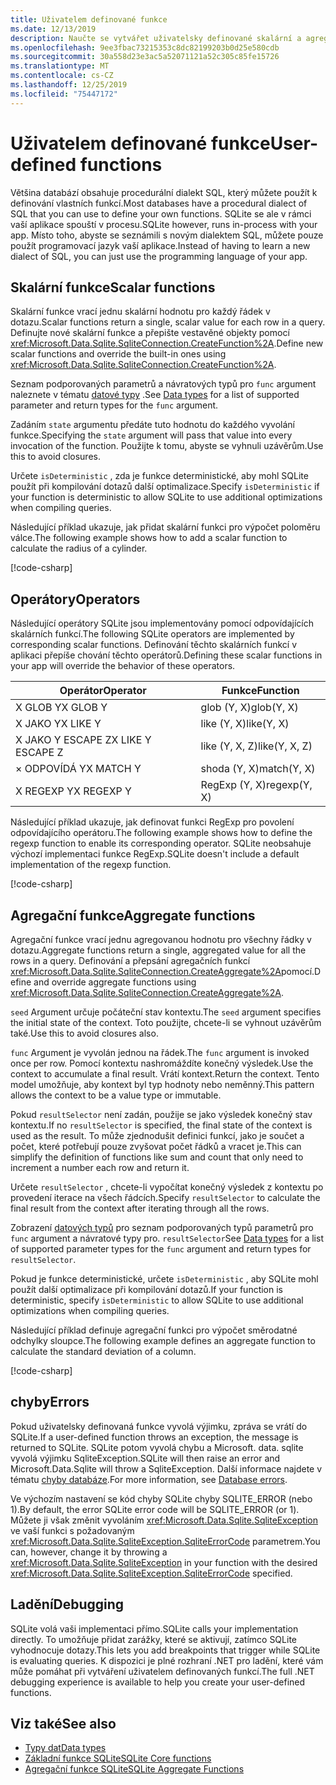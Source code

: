 ```yaml
---
title: Uživatelem definované funkce
ms.date: 12/13/2019
description: Naučte se vytvářet uživatelsky definované skalární a agregační funkce.
ms.openlocfilehash: 9ee3fbac73215353c8dc82199203b0d25e580cdb
ms.sourcegitcommit: 30a558d23e3ac5a52071121a52c305c85fe15726
ms.translationtype: MT
ms.contentlocale: cs-CZ
ms.lasthandoff: 12/25/2019
ms.locfileid: "75447172"
---
```

# <a name="user-defined-functions"></a><span data-ttu-id="ba7a3-103">Uživatelem definované funkce</span><span class="sxs-lookup"><span data-stu-id="ba7a3-103">User-defined functions</span></span>

<span data-ttu-id="ba7a3-104">Většina databází obsahuje procedurální dialekt SQL, který můžete použít k definování vlastních funkcí.</span><span class="sxs-lookup"><span data-stu-id="ba7a3-104">Most databases have a procedural dialect of SQL that you can use to define your own functions.</span></span> <span data-ttu-id="ba7a3-105">SQLite se ale v rámci vaší aplikace spouští v procesu.</span><span class="sxs-lookup"><span data-stu-id="ba7a3-105">SQLite however, runs in-process with your app.</span></span> <span data-ttu-id="ba7a3-106">Místo toho, abyste se seznámili s novým dialektem SQL, můžete pouze použít programovací jazyk vaší aplikace.</span><span class="sxs-lookup"><span data-stu-id="ba7a3-106">Instead of having to learn a new dialect of SQL, you can just use the programming language of your app.</span></span>

## <a name="scalar-functions"></a><span data-ttu-id="ba7a3-107">Skalární funkce</span><span class="sxs-lookup"><span data-stu-id="ba7a3-107">Scalar functions</span></span>

<span data-ttu-id="ba7a3-108">Skalární funkce vrací jednu skalární hodnotu pro každý řádek v dotazu.</span><span class="sxs-lookup"><span data-stu-id="ba7a3-108">Scalar functions return a single, scalar value for each row in a query.</span></span> <span data-ttu-id="ba7a3-109">Definujte nové skalární funkce a přepište vestavěné objekty pomocí <xref:Microsoft.Data.Sqlite.SqliteConnection.CreateFunction%2A>.</span><span class="sxs-lookup"><span data-stu-id="ba7a3-109">Define new scalar functions and override the built-in ones using <xref:Microsoft.Data.Sqlite.SqliteConnection.CreateFunction%2A>.</span></span>

<span data-ttu-id="ba7a3-110">Seznam podporovaných parametrů a návratových typů pro `func` argument naleznete v tématu [datové typy](types.md) .</span><span class="sxs-lookup"><span data-stu-id="ba7a3-110">See [Data types](types.md) for a list of supported parameter and return types for the `func` argument.</span></span>

<span data-ttu-id="ba7a3-111">Zadáním `state` argumentu předáte tuto hodnotu do každého vyvolání funkce.</span><span class="sxs-lookup"><span data-stu-id="ba7a3-111">Specifying the `state` argument will pass that value into every invocation of the function.</span></span> <span data-ttu-id="ba7a3-112">Použijte k tomu, abyste se vyhnuli uzávěrům.</span><span class="sxs-lookup"><span data-stu-id="ba7a3-112">Use this to avoid closures.</span></span>

<span data-ttu-id="ba7a3-113">Určete `isDeterministic` , zda je funkce deterministické, aby mohl SQLite použít při kompilování dotazů další optimalizace.</span><span class="sxs-lookup"><span data-stu-id="ba7a3-113">Specify `isDeterministic` if your function is deterministic to allow SQLite to use additional optimizations when compiling queries.</span></span>

<span data-ttu-id="ba7a3-114">Následující příklad ukazuje, jak přidat skalární funkci pro výpočet poloměru válce.</span><span class="sxs-lookup"><span data-stu-id="ba7a3-114">The following example shows how to add a scalar function to calculate the radius of a cylinder.</span></span>

[!code-csharp[](../../../../samples/snippets/standard/data/sqlite/ScalarFunctionSample/Program.cs?name=snippet_CreateFunction)]

## <a name="operators"></a><span data-ttu-id="ba7a3-115">Operátory</span><span class="sxs-lookup"><span data-stu-id="ba7a3-115">Operators</span></span>

<span data-ttu-id="ba7a3-116">Následující operátory SQLite jsou implementovány pomocí odpovídajících skalárních funkcí.</span><span class="sxs-lookup"><span data-stu-id="ba7a3-116">The following SQLite operators are implemented by corresponding scalar functions.</span></span> <span data-ttu-id="ba7a3-117">Definování těchto skalárních funkcí v aplikaci přepíše chování těchto operátorů.</span><span class="sxs-lookup"><span data-stu-id="ba7a3-117">Defining these scalar functions in your app will override the behavior of these operators.</span></span>

| <span data-ttu-id="ba7a3-118">Operátor</span><span class="sxs-lookup"><span data-stu-id="ba7a3-118">Operator</span></span>          | <span data-ttu-id="ba7a3-119">Funkce</span><span class="sxs-lookup"><span data-stu-id="ba7a3-119">Function</span></span>      |
| ----------------- | ------------- |
| <span data-ttu-id="ba7a3-120">X GLOB Y</span><span class="sxs-lookup"><span data-stu-id="ba7a3-120">X GLOB Y</span></span>          | <span data-ttu-id="ba7a3-121">glob (Y, X)</span><span class="sxs-lookup"><span data-stu-id="ba7a3-121">glob(Y, X)</span></span>    |
| <span data-ttu-id="ba7a3-122">X JAKO Y</span><span class="sxs-lookup"><span data-stu-id="ba7a3-122">X LIKE Y</span></span>          | <span data-ttu-id="ba7a3-123">like (Y, X)</span><span class="sxs-lookup"><span data-stu-id="ba7a3-123">like(Y, X)</span></span>    |
| <span data-ttu-id="ba7a3-124">X JAKO Y ESCAPE Z</span><span class="sxs-lookup"><span data-stu-id="ba7a3-124">X LIKE Y ESCAPE Z</span></span> | <span data-ttu-id="ba7a3-125">like (Y, X, Z)</span><span class="sxs-lookup"><span data-stu-id="ba7a3-125">like(Y, X, Z)</span></span> |
| <span data-ttu-id="ba7a3-126">× ODPOVÍDÁ Y</span><span class="sxs-lookup"><span data-stu-id="ba7a3-126">X MATCH Y</span></span>         | <span data-ttu-id="ba7a3-127">shoda (Y, X)</span><span class="sxs-lookup"><span data-stu-id="ba7a3-127">match(Y, X)</span></span>   |
| <span data-ttu-id="ba7a3-128">X REGEXP Y</span><span class="sxs-lookup"><span data-stu-id="ba7a3-128">X REGEXP Y</span></span>        | <span data-ttu-id="ba7a3-129">RegExp (Y, X)</span><span class="sxs-lookup"><span data-stu-id="ba7a3-129">regexp(Y, X)</span></span>  |

<span data-ttu-id="ba7a3-130">Následující příklad ukazuje, jak definovat funkci RegExp pro povolení odpovídajícího operátoru.</span><span class="sxs-lookup"><span data-stu-id="ba7a3-130">The following example shows how to define the regexp function to enable its corresponding operator.</span></span> <span data-ttu-id="ba7a3-131">SQLite neobsahuje výchozí implementaci funkce RegExp.</span><span class="sxs-lookup"><span data-stu-id="ba7a3-131">SQLite doesn't include a default implementation of the regexp function.</span></span>

[!code-csharp[](../../../../samples/snippets/standard/data/sqlite/RegularExpressionSample/Program.cs?name=snippet_Regex)]

## <a name="aggregate-functions"></a><span data-ttu-id="ba7a3-132">Agregační funkce</span><span class="sxs-lookup"><span data-stu-id="ba7a3-132">Aggregate functions</span></span>

<span data-ttu-id="ba7a3-133">Agregační funkce vrací jednu agregovanou hodnotu pro všechny řádky v dotazu.</span><span class="sxs-lookup"><span data-stu-id="ba7a3-133">Aggregate functions return a single, aggregated value for all the rows in a query.</span></span> <span data-ttu-id="ba7a3-134">Definování a přepsání agregačních funkcí <xref:Microsoft.Data.Sqlite.SqliteConnection.CreateAggregate%2A>pomocí.</span><span class="sxs-lookup"><span data-stu-id="ba7a3-134">Define and override aggregate functions using <xref:Microsoft.Data.Sqlite.SqliteConnection.CreateAggregate%2A>.</span></span>

<span data-ttu-id="ba7a3-135">`seed` Argument určuje počáteční stav kontextu.</span><span class="sxs-lookup"><span data-stu-id="ba7a3-135">The `seed` argument specifies the initial state of the context.</span></span> <span data-ttu-id="ba7a3-136">Toto použijte, chcete-li se vyhnout uzávěrům také.</span><span class="sxs-lookup"><span data-stu-id="ba7a3-136">Use this to avoid closures also.</span></span>

<span data-ttu-id="ba7a3-137">`func` Argument je vyvolán jednou na řádek.</span><span class="sxs-lookup"><span data-stu-id="ba7a3-137">The `func` argument is invoked once per row.</span></span> <span data-ttu-id="ba7a3-138">Pomocí kontextu nashromáždíte konečný výsledek.</span><span class="sxs-lookup"><span data-stu-id="ba7a3-138">Use the context to accumulate a final result.</span></span> <span data-ttu-id="ba7a3-139">Vrátí kontext.</span><span class="sxs-lookup"><span data-stu-id="ba7a3-139">Return the context.</span></span> <span data-ttu-id="ba7a3-140">Tento model umožňuje, aby kontext byl typ hodnoty nebo neměnný.</span><span class="sxs-lookup"><span data-stu-id="ba7a3-140">This pattern allows the context to be a value type or immutable.</span></span>

<span data-ttu-id="ba7a3-141">Pokud `resultSelector` není zadán, použije se jako výsledek konečný stav kontextu.</span><span class="sxs-lookup"><span data-stu-id="ba7a3-141">If no `resultSelector` is specified, the final state of the context is used as the result.</span></span> <span data-ttu-id="ba7a3-142">To může zjednodušit definici funkcí, jako je součet a počet, které potřebují pouze zvyšovat počet řádků a vracet je.</span><span class="sxs-lookup"><span data-stu-id="ba7a3-142">This can simplify the definition of functions like sum and count that only need to increment a number each row and return it.</span></span>

<span data-ttu-id="ba7a3-143">Určete `resultSelector` , chcete-li vypočítat konečný výsledek z kontextu po provedení iterace na všech řádcích.</span><span class="sxs-lookup"><span data-stu-id="ba7a3-143">Specify `resultSelector` to calculate the final result from the context after iterating through all the rows.</span></span>

<span data-ttu-id="ba7a3-144">Zobrazení [datových typů](types.md) pro seznam podporovaných typů parametrů pro `func` argument a návratové typy pro. `resultSelector`</span><span class="sxs-lookup"><span data-stu-id="ba7a3-144">See [Data types](types.md) for a list of supported parameter types for the `func` argument and return types for `resultSelector`.</span></span>

<span data-ttu-id="ba7a3-145">Pokud je funkce deterministické, určete `isDeterministic` , aby SQLite mohl použít další optimalizace při kompilování dotazů.</span><span class="sxs-lookup"><span data-stu-id="ba7a3-145">If your function is deterministic, specify `isDeterministic` to allow SQLite to use additional optimizations when compiling queries.</span></span>

<span data-ttu-id="ba7a3-146">Následující příklad definuje agregační funkci pro výpočet směrodatné odchylky sloupce.</span><span class="sxs-lookup"><span data-stu-id="ba7a3-146">The following example defines an aggregate function to calculate the standard deviation of a column.</span></span>

[!code-csharp[](../../../../samples/snippets/standard/data/sqlite/AggregateFunctionSample/Program.cs?name=snippet_CreateAggregate)]

## <a name="errors"></a><span data-ttu-id="ba7a3-147">chyby</span><span class="sxs-lookup"><span data-stu-id="ba7a3-147">Errors</span></span>

<span data-ttu-id="ba7a3-148">Pokud uživatelsky definovaná funkce vyvolá výjimku, zpráva se vrátí do SQLite.</span><span class="sxs-lookup"><span data-stu-id="ba7a3-148">If a user-defined function throws an exception, the message is returned to SQLite.</span></span> <span data-ttu-id="ba7a3-149">SQLite potom vyvolá chybu a Microsoft. data. sqlite vyvolá výjimku SqliteException.</span><span class="sxs-lookup"><span data-stu-id="ba7a3-149">SQLite will then raise an error and Microsoft.Data.Sqlite will throw a SqliteException.</span></span> <span data-ttu-id="ba7a3-150">Další informace najdete v tématu [chyby databáze](database-errors.md).</span><span class="sxs-lookup"><span data-stu-id="ba7a3-150">For more information, see [Database errors](database-errors.md).</span></span>

<span data-ttu-id="ba7a3-151">Ve výchozím nastavení se kód chyby SQLite chyby SQLITE_ERROR (nebo 1).</span><span class="sxs-lookup"><span data-stu-id="ba7a3-151">By default, the error SQLite error code will be SQLITE_ERROR (or 1).</span></span> <span data-ttu-id="ba7a3-152">Můžete ji však změnit vyvoláním <xref:Microsoft.Data.Sqlite.SqliteException> ve vaší funkci s požadovaným <xref:Microsoft.Data.Sqlite.SqliteException.SqliteErrorCode> parametrem.</span><span class="sxs-lookup"><span data-stu-id="ba7a3-152">You can, however, change it by throwing a <xref:Microsoft.Data.Sqlite.SqliteException> in your function with the desired <xref:Microsoft.Data.Sqlite.SqliteException.SqliteErrorCode> specified.</span></span>

## <a name="debugging"></a><span data-ttu-id="ba7a3-153">Ladění</span><span class="sxs-lookup"><span data-stu-id="ba7a3-153">Debugging</span></span>

<span data-ttu-id="ba7a3-154">SQLite volá vaši implementaci přímo.</span><span class="sxs-lookup"><span data-stu-id="ba7a3-154">SQLite calls your implementation directly.</span></span> <span data-ttu-id="ba7a3-155">To umožňuje přidat zarážky, které se aktivují, zatímco SQLite vyhodnocuje dotazy.</span><span class="sxs-lookup"><span data-stu-id="ba7a3-155">This lets you add breakpoints that trigger while SQLite is evaluating queries.</span></span> <span data-ttu-id="ba7a3-156">K dispozici je plné rozhraní .NET pro ladění, které vám může pomáhat při vytváření uživatelem definovaných funkcí.</span><span class="sxs-lookup"><span data-stu-id="ba7a3-156">The full .NET debugging experience is available to help you create your user-defined functions.</span></span>

## <a name="see-also"></a><span data-ttu-id="ba7a3-157">Viz také</span><span class="sxs-lookup"><span data-stu-id="ba7a3-157">See also</span></span>

* [<span data-ttu-id="ba7a3-158">Typy dat</span><span class="sxs-lookup"><span data-stu-id="ba7a3-158">Data types</span></span>](types.md)
* [<span data-ttu-id="ba7a3-159">Základní funkce SQLite</span><span class="sxs-lookup"><span data-stu-id="ba7a3-159">SQLite Core functions</span></span>](https://www.sqlite.org/lang_corefunc.html)
* [<span data-ttu-id="ba7a3-160">Agregační funkce SQLite</span><span class="sxs-lookup"><span data-stu-id="ba7a3-160">SQLite Aggregate Functions</span></span>](https://www.sqlite.org/lang_aggfunc.html)
